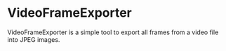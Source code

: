 # VideoFrameExporter
VideoFrameExporter is a simple tool to export all frames from a video file into JPEG images.
